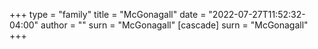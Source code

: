+++
type = "family"
title = "McGonagall"
date = "2022-07-27T11:52:32-04:00"
author = ""
surn = "McGonagall"
[cascade]
  surn = "McGonagall"
+++
